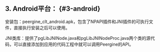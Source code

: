 ## 3\. Android平台： {#3-android}

安装包：peergine_clt_android.apk，包含了NPAPI插件和JNI插件的可执行文件，直接执行安装之后可以使用。

JNI类库：提供了pgLibJNINode.java和pgLibJNINodeProc.java两个类的源代码，可以直接添加到应用的代码工程中就可以调用Peergine的API。